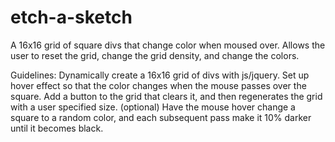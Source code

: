 # etch-a-sketch
A 16x16 grid of square divs that change color when moused over. 
Allows the user to reset the grid, change the grid density, and change the colors.

Guidelines:
Dynamically create a 16x16 grid of divs with js/jquery.
Set up hover effect so that the color changes when the mouse passes over the square.
Add a button to the grid that clears it, and then regenerates the grid with a user specified size.
(optional) Have the mouse hover change a square to a random color, and each subsequent pass make it 10% darker until it becomes black.